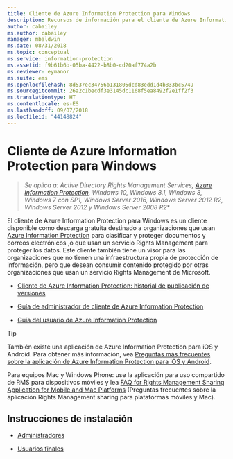 ```yaml
---
title: Cliente de Azure Information Protection para Windows
description: Recursos de información para el cliente de Azure Information Protection para Windows. Este cliente disponible como descarga gratuita está destinado a las organizaciones que desean clasificar y proteger documentos y correos electrónicos.
author: cabailey
ms.author: cabailey
manager: mbaldwin
ms.date: 08/31/2018
ms.topic: conceptual
ms.service: information-protection
ms.assetid: f9b61b6b-05ba-4422-b8b0-cd20af774a2b
ms.reviewer: eymanor
ms.suite: ems
ms.openlocfilehash: 8d537ec34756b131805dcd83edd1d4b833bc5749
ms.sourcegitcommit: 26a2c1becdf3e3145dc1168f5ea8492f2e1ff2f3
ms.translationtype: HT
ms.contentlocale: es-ES
ms.lasthandoff: 09/07/2018
ms.locfileid: "44148824"
---
```

# <a name="azure-information-protection-client-for-windows"></a>Cliente de Azure Information Protection para Windows

>*Se aplica a: Active Directory Rights Management Services, [Azure Information Protection](https://azure.microsoft.com/pricing/details/information-protection), Windows 10, Windows 8.1, Windows 8, Windows 7 con SP1, Windows Server 2016, Windows Server 2012 R2, Windows Server 2012 y Windows Server 2008 R2**

El cliente de Azure Information Protection para Windows es un cliente disponible como descarga gratuita destinado a organizaciones que usan [Azure Information Protection](../what-is-information-protection.md) para clasificar y proteger documentos y correos electrónicos ,o que usan un servicio Rights Management para proteger los datos. Este cliente también tiene un visor para las organizaciones que no tienen una infraestructura propia de protección de información, pero que desean consumir contenido protegido por otras organizaciones que usan un servicio Rights Management de Microsoft.

- [Cliente de Azure Information Protection: historial de publicación de versiones](client-version-release-history.md)

- [Guía de administrador de cliente de Azure Information Protection](client-admin-guide.md)

- [Guía del usuario de Azure Information Protection](client-user-guide.md)

> [!TIP]
> También existe una aplicación de Azure Information Protection para iOS y Android. Para obtener más información, vea [Preguntas más frecuentes sobre la aplicación de Azure Information Protection para iOS y Android](mobile-app-faq.md ).
> 
> Para equipos Mac y Windows Phone: use la aplicación para uso compartido de RMS para dispositivos móviles y lea [FAQ for Rights Management Sharing Application for Mobile and Mac Platforms](http://technet.microsoft.com/dn451248) (Preguntas frecuentes sobre la aplicación Rights Management sharing para plataformas móviles y Mac).

## <a name="install-instructions"></a>Instrucciones de instalación

- [Administradores](client-admin-guide-install.md)

- [Usuarios finales](install-client-app.md)



